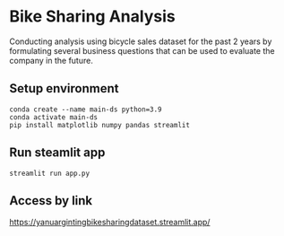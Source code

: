 # Bike Sharing Analysis

Conducting analysis using bicycle sales dataset for the past 2 years by formulating
several business questions that can be used to evaluate the company in the future.

## Setup environment
```
conda create --name main-ds python=3.9
conda activate main-ds
pip install matplotlib numpy pandas streamlit
```

## Run steamlit app
```
streamlit run app.py
```

## Access by link
https://yanuargintingbikesharingdataset.streamlit.app/

